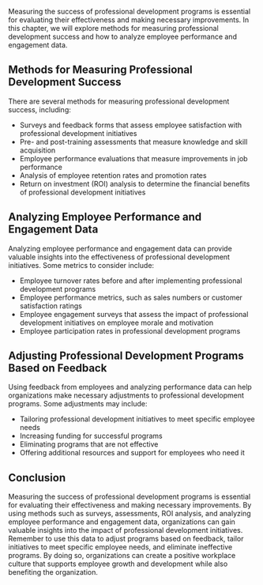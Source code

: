
Measuring the success of professional development programs is essential for evaluating their effectiveness and making necessary improvements. In this chapter, we will explore methods for measuring professional development success and how to analyze employee performance and engagement data.

Methods for Measuring Professional Development Success
------------------------------------------------------

There are several methods for measuring professional development success, including:

* Surveys and feedback forms that assess employee satisfaction with professional development initiatives
* Pre- and post-training assessments that measure knowledge and skill acquisition
* Employee performance evaluations that measure improvements in job performance
* Analysis of employee retention rates and promotion rates
* Return on investment (ROI) analysis to determine the financial benefits of professional development initiatives

Analyzing Employee Performance and Engagement Data
--------------------------------------------------

Analyzing employee performance and engagement data can provide valuable insights into the effectiveness of professional development initiatives. Some metrics to consider include:

* Employee turnover rates before and after implementing professional development programs
* Employee performance metrics, such as sales numbers or customer satisfaction ratings
* Employee engagement surveys that assess the impact of professional development initiatives on employee morale and motivation
* Employee participation rates in professional development programs

Adjusting Professional Development Programs Based on Feedback
-------------------------------------------------------------

Using feedback from employees and analyzing performance data can help organizations make necessary adjustments to professional development programs. Some adjustments may include:

* Tailoring professional development initiatives to meet specific employee needs
* Increasing funding for successful programs
* Eliminating programs that are not effective
* Offering additional resources and support for employees who need it

Conclusion
----------

Measuring the success of professional development programs is essential for evaluating their effectiveness and making necessary improvements. By using methods such as surveys, assessments, ROI analysis, and analyzing employee performance and engagement data, organizations can gain valuable insights into the impact of professional development initiatives. Remember to use this data to adjust programs based on feedback, tailor initiatives to meet specific employee needs, and eliminate ineffective programs. By doing so, organizations can create a positive workplace culture that supports employee growth and development while also benefiting the organization.
